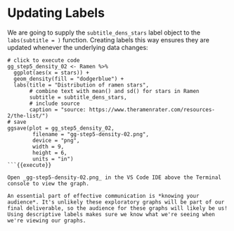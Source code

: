 # Updating Labels

We are going to supply the `subtitle_dens_stars` label object to the `labs(subtitle = )` function. Creating labels this way ensures they are updated whenever the underlying data changes:

```
# click to execute code
gg_step5_density_02 <- Ramen %>%
  ggplot(aes(x = stars)) +
  geom_density(fill = "dodgerblue") +
  labs(title = "Distribution of ramen stars",
       # combine text with mean() and sd() for stars in Ramen
       subtitle = subtitle_dens_stars,
       # include source
       caption = "source: https://www.theramenrater.com/resources-2/the-list/")
# save
ggsave(plot = gg_step5_density_02,
        filename = "gg-step5-density-02.png",
        device = "png",
        width = 9,
        height = 6,
        units = "in")
```{{execute}}

Open _gg-step5-density-02.png_ in the VS Code IDE above the Terminal console to view the graph.

An essential part of effective communication is *knowing your audience*. It's unlikely these exploratory graphs will be part of our final deliverable, so the audience for these graphs will likely be us! Using descriptive labels makes sure we know what we're seeing when we're viewing our graphs.
